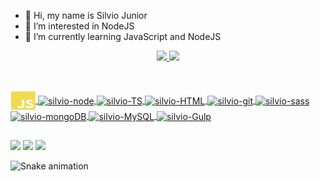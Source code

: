 - 👋 Hi, my name is  Silvio Junior
- 👀 I’m interested in  NodeJS
- 🌱 I’m currently learning  JavaScript and NodeJS

<div align="center">
  <a href="https://github.com/silviomgj">
  <img height="150em" src="https://github-readme-stats.vercel.app/api?username=silviomgj&show_icons=true&theme=dark&include_all_commits=true&count_private=true"/>
  <img height="150em" src="https://github-readme-stats.vercel.app/api/top-langs/?username=silviomgj&layout=compact&langs_count=7&theme=dark"/>
</div>

##

<div style="display: inline_block"><br>
  <img align="center" alt="silvio-js" height="30" width="40" src="https://raw.githubusercontent.com/devicons/devicon/master/icons/javascript/javascript-plain.svg">
  <img align="center" alt="silvio-node" height="30" width="40" src="https://cdn.jsdelivr.net/gh/devicons/devicon/icons/nodejs/nodejs-original.svg" />
  <img align="center" alt="silvio-TS" height="30" width="40" src="https://cdn.jsdelivr.net/gh/devicons/devicon/icons/typescript/typescript-original.svg" />
  <img align="center" alt="silvio-HTML" height="30" width="40" src="https://cdn.jsdelivr.net/gh/devicons/devicon/icons/html5/html5-original.svg" />
  <img align="center" alt="silvio-git" height="30" width="40" src="https://cdn.jsdelivr.net/gh/devicons/devicon/icons/git/git-original.svg" />
  <img align="center" alt="silvio-sass" height="30" width="40" src="https://cdn.jsdelivr.net/gh/devicons/devicon/icons/sass/sass-original.svg" />
  <img align="center" alt="silvio-mongoDB" height="30" width="40" src="https://cdn.jsdelivr.net/gh/devicons/devicon/icons/mongodb/mongodb-original-wordmark.svg" />
  <img align="center" alt="silvio-MySQL" height="30" width="40" src="https://cdn.jsdelivr.net/gh/devicons/devicon/icons/mysql/mysql-original.svg" />
  <img align="center" alt="silvio-Gulp" height="30" width="40" src="https://cdn.jsdelivr.net/gh/devicons/devicon/icons/gulp/gulp-plain.svg" />
   </div>
  
  ##
  
  <div> 
  <a href="https://www.linkedin.com/in/silvio-junior-38a06622b" target="_blank"><img src="https://img.shields.io/badge/-LinkedIn-%230077B5?style=for-the-badge&logo=linkedin&logoColor=white" target="_blank"></a> 
  <a href = "mailto:moreirasilvio27@gmail.com"><img src="https://img.shields.io/badge/-Gmail-%23333?style=for-the-badge&logo=gmail&logoColor=white" target="_blank"></a>
  <a href="https://www.instagram.com/____junin___" target="_blank"><img src="https://img.shields.io/badge/-Instagram-%23E4405F?style=for-the-badge&logo=instagram&logoColor=white" target="_blank"></a>
  </div>

  ![Snake animation](https://github.com/silviomgj/silviomgj/blob/output/github-contribution-grid-snake.svg)
 
</div>
